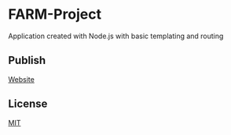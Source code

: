 # FARM-Project

Application created with Node.js with basic templating and routing

## Publish

[Website](https://farm-app.herokuapp.com/)

## License

[MIT](https://choosealicense.com/licenses/mit/)
